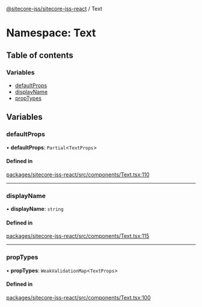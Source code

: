 [@sitecore-jss/sitecore-jss-react](../README.md) / Text

# Namespace: Text

## Table of contents

### Variables

- [defaultProps](Text.md#defaultprops)
- [displayName](Text.md#displayname)
- [propTypes](Text.md#proptypes)

## Variables

### defaultProps

• **defaultProps**: `Partial`\<`TextProps`\>

#### Defined in

[packages/sitecore-jss-react/src/components/Text.tsx:110](https://github.com/Sitecore/jss/blob/05bc57e84/packages/sitecore-jss-react/src/components/Text.tsx#L110)

___

### displayName

• **displayName**: `string`

#### Defined in

[packages/sitecore-jss-react/src/components/Text.tsx:115](https://github.com/Sitecore/jss/blob/05bc57e84/packages/sitecore-jss-react/src/components/Text.tsx#L115)

___

### propTypes

• **propTypes**: `WeakValidationMap`\<`TextProps`\>

#### Defined in

[packages/sitecore-jss-react/src/components/Text.tsx:100](https://github.com/Sitecore/jss/blob/05bc57e84/packages/sitecore-jss-react/src/components/Text.tsx#L100)
